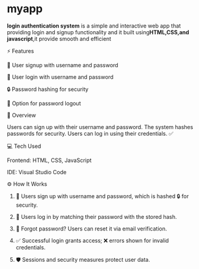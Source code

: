 # myapp


**login authentication system** is a simple and interactive web app that providing login and signup functionality and it built using**HTML,CSS,and javascript**,it provide smooth and efficient




⚡ Features

📝 User signup with username and password

🔑 User login with username and password

🔒 Password hashing for security

🔄 Option for password logout


📝 Overview

Users can sign up with their username and password. The system hashes passwords for security. Users can log in using their credentials. ✅


💻 Tech Used

Frontend: HTML, CSS, JavaScript

IDE: Visual Studio Code


⚙️ How It Works

1. 📝 Users sign up with username and password, which is hashed 🔒 for security.

2. 🔑 Users log in by matching their password with the stored hash.

3. 🔄 Forgot password? Users can reset it via email verification.

4. ✅ Successful login grants access; ❌ errors shown for invalid credentials.

5. 🛡️ Sessions and security measures protect user data.
